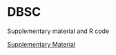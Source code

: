 # DBSC
 Supplementary material and R code

 
 [Supplementary Material](https://github.com/spatialstatisticsupna/DBSC_article/blob/master/pdf/Supplementary_Material.pdf) 